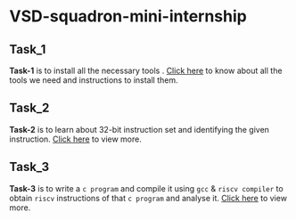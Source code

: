 # VSD-squadron-mini-internship


## Task_1

**Task-1** is to install all the necessary tools . [Click here](https://github.com/tejasbg19/VSD-squadron-mini-internship/blob/main/Task_1.md) to know about all the tools we need and instructions to install them.


## Task_2

**Task-2** is to learn about 32-bit instruction set and identifying the given instruction. [Click here](https://github.com/tejasbg19/VSD-squadron-mini-internship/blob/main/Task_2.md) to view more.


## Task_3

**Task-3** is to write a `c program` and compile it using `gcc` & `riscv compiler` to obtain `riscv` instructions of that `c program` and analyse it.
[Click here](https://github.com/tejasbg19/VSD-squadron-mini-internship/blob/main/Task_3.md) to view more.
